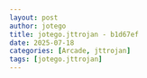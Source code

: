 ```yaml
---
layout: post
author: jotego
title: jotego.jttrojan - b1d67ef
date: 2025-07-18
categories: [Arcade, jttrojan]
tags: [jotego.jttrojan]
---
```



